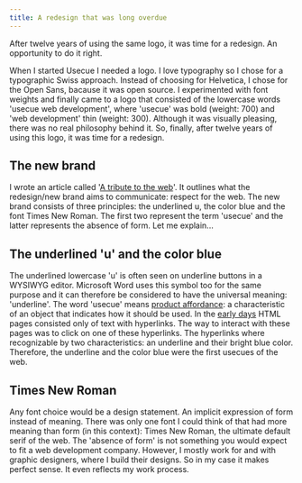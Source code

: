 ```yaml
---
title: A redesign that was long overdue
---
```


After twelve years of using the same logo, it was time for a redesign. An opportunity to do it right.

When I started Usecue I needed a logo. I love typography so I chose for a typographic Swiss approach. Instead of choosing for Helvetica, I chose for the Open Sans, bacause it was open source. I experimented with font weights and finally came to a logo that consisted of the lowercase words 'usecue web development', where 'usecue' was bold (weight: 700) and 'web development' thin (weight: 300). Although it was visually pleasing, there was no real philosophy behind it. So, finally, after twelve years of using this logo, it was time for a redesign. 

## The new brand

I wrote an article called '[A tribute to the web](/blog/a-tribute-to-the-web/)'. It outlines what the redesign/new brand aims to communicate: respect for the web. The new brand consists of three principles: the underlined u, the color blue and the font Times New Roman. The first two represent the term 'usecue' and the latter represents the absence of form. Let me explain...

## The underlined 'u' and the color blue

The underlined lowercase 'u' is often seen on underline buttons in a WYSIWYG editor. Microsoft Word uses this symbol too for the same purpose and it can therefore be considered to have the universal meaning: 'underline'. The word 'usecue' means [product affordance](/blog/usecues-also-known-as-affordances/): a characteristic of an object that indicates how it should be used. In the [early days](http://info.cern.ch/hypertext/WWW/TheProject.html) HTML pages consisted only of text with hyperlinks. The way to interact with these pages was to click on one of these hyperlinks. The hyperlinks where recognizable by two characteristics: an underline and their bright blue color. Therefore, the underline and the color blue were the first usecues of the web.

## Times New Roman

Any font choice would be a design statement. An implicit expression of form instead of meaning. There was only one font I could think of that had more meaning than form (in this context): Times New Roman, the ultimate default serif of the web. The 'absence of form' is not something you would expect to fit a web development company. However, I mostly work for and with graphic designers, where I build their designs. So in my case it makes perfect sense. It even reflects my work process.